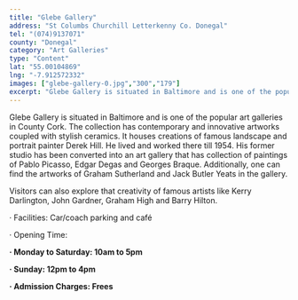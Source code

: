 ```yaml
---
title: "Glebe Gallery"
address: "St Columbs Churchill Letterkenny Co. Donegal"
tel: "(074)9137071"
county: "Donegal"
category: "Art Galleries"
type: "Content"
lat: "55.00104869"
lng: "-7.912572332"
images: ["glebe-gallery-0.jpg","300","179"]
excerpt: "Glebe Gallery is situated in Baltimore and is one of the popular art galleries in County Cork. The collection has contemporary and innovative artworks..."
---
```

<p>Glebe Gallery is situated in Baltimore and is one of the popular art galleries in County Cork. The collection has contemporary and innovative artworks coupled with stylish ceramics. It houses creations of famous landscape and portrait painter Derek Hill. He lived and worked there till 1954. His former studio has been converted into an art gallery that has collection of paintings of Pablo Picasso, Edgar Degas and Georges Braque. Additionally, one can find the artworks of Graham Sutherland and Jack Butler Yeats in the gallery.</p>  
    <p>Visitors can also explore that creativity of famous artists like Kerry Darlington, John Gardner, Graham High and Barry Hilton.</p>  
    <p>&middot;         Facilities: Car/coach parking and caf&eacute;</p> 
    <p>&middot;         Opening Time: </p> 
    <p><strong>&middot;         </strong><strong>Monday to Saturday: 10am to 5pm</strong></p> 
    <p><strong>&middot;         </strong><strong>Sunday: 12pm to 4pm</strong></p> 
    <p><strong>&middot;          </strong><strong>Admission Charges: Frees</strong></p>
